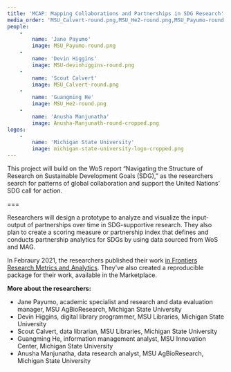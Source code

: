 ```yaml
---
title: 'MCAP: Mapping Collaborations and Partnerships in SDG Research'
media_order: 'MSU_Calvert-round.png,MSU_He2-round.png,MSU_Payumo-round.png,MSU-devinhiggins-round.png,michigan-state-university-logo-cropped.png,Anusha-Manjunath-round-cropped.png'
people:
    -
        name: 'Jane Payumo'
        image: MSU_Payumo-round.png
    -
        name: 'Devin Higgins'
        image: MSU-devinhiggins-round.png
    -
        name: 'Scout Calvert'
        image: MSU_Calvert-round.png
    -
        name: 'Guangming He'
        image: MSU_He2-round.png
    -
        name: 'Anusha Manjunatha'
        image: Anusha-Manjunath-round-cropped.png
logos:
    -
        name: 'Michigan State University'
        image: michigan-state-university-logo-cropped.png
---
```


This project will build on the WoS report “Navigating the Structure of Research on Sustainable Development Goals (SDG),” as the researchers search for patterns of global collaboration and support the United Nations’ SDG call for action.

===

Researchers will design a prototype to analyze and visualize the input-output of partnerships over time in SDG-supportive research. They also plan to create a scoring measure or partnership index that defines and conducts partnership analytics for SDGs by using data sourced from WoS and MAG.

In Febraury 2021, the researchers published their work [in Frontiers Research Metrics and Analytics](https://www.frontiersin.org/articles/10.3389/frma.2020.612442/full). They've also created a reproducible package for their work, available in the Marketplace.

**More about the researchers:**
* Jane Payumo, academic specialist and research and data evaluation manager, MSU AgBioResearch, Michigan State University
* Devin Higgins, digital library programmer, MSU Libraries, Michigan State University
* Scout Calvert, data librarian, MSU Libraries, Michigan State University
* Guangming He, information management analyst, MSU Innovation Center, Michigan State University
* Anusha Manjunatha, data research analyst, MSU AgBioResearch, Michigan State University